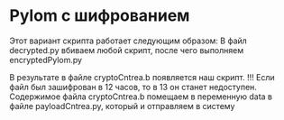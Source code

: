 # Pylom с шифрованием

Этот вариант скрипта работает следующим образом:
В файл decrypted.py вбиваем любой скрипт, после чего выполняем encryptedPylom.py

В результате в файле cryptoCntrea.b появляется наш скрипт.
!!! Если файл был зашифрован в 12 часов, то в 13 он станет недоступен.
Содержимое файла cryptoCntrea.b помещаем в переменную data в файле payloadCntrea.py, который и отправляем в систему
